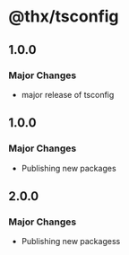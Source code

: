 # @thx/tsconfig

## 1.0.0

### Major Changes

- major release of tsconfig

## 1.0.0

### Major Changes

- Publishing new packages

## 2.0.0

### Major Changes

- Publishing new packagess
